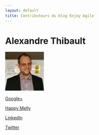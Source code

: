 ```yaml
---
layout: default
title: Contributeurs du blog Enjoy Agile
---
```

<h1>
Alexandre Thibault
</h1>
<a href="/about">
	<img src="/images/alexthib-agile-coach-small.jpg" width="125px" >
</a>
<p>
  <a href="https://plus.google.com/+AlexandreThibault" 
     target="googleplus">
       Google+
   </a>
</p>
<p>
  <a href="http://www.happymelly.com/members/#/377" 
     target="hm">
       Happy Melly
   </a>
</p>
<p>
  <a href="https://www.linkedin.com/in/alexthib?locale=fr_FR&trk=profile_view_lang_sel_click" 
     target="linkedin">
       LinkedIn
  </a>
</p>        
<p>
  <a href="https://twitter.com/alexandrethib" 
     target="twitter">
       Twitter
  </a>
</p>